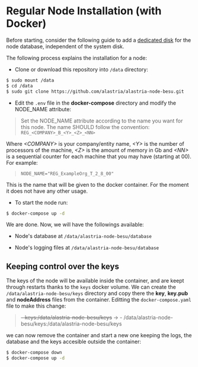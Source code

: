 # Regular Node Installation (with Docker)

Before starting, consider the following guide to add a [dedicated disk](docs/mount-dedicated-disk.md) for the node database, independent of the system disk.

The following process explains the installation for a node:

* Clone or download this repository into `/data` directory:

```sh
$ sudo mount /data
$ cd /data
$ sudo git clone https://github.com/alastria/alastria-node-besu.git
```

* Edit the `.env` file in the **docker-compose** directory and modify the NODE_NAME attribute:

> Set the NODE_NAME attribute according to the name you want for this node. The name SHOULD follow the convention: `REG_<COMPANY>_B_<Y>_<Z>_<NN>`

Where _\<COMPANY\>_ is your company/entity name, _\<Y\>_ is the number of processors of the machine, _\<Z\>_ is the amount of memory in Gb and _\<NN\>_ is a sequential counter for each machine that you may have (starting at 00). For example:

> `NODE_NAME="REG_ExampleOrg_T_2_8_00"`

This is the name that will be given to the docker container. For the moment it does not have any other usage.

* To start the node run:

```sh
$ docker-compose up -d
```

We are done. Now, we will have the followings available:

* Node's database at `/data/alastria-node-besu/database`
  
* Node's logging files at `/data/alastria-node-besu/database`
  
## Keeping control over the keys  
  
The keys of the node will be available inside the container, and are keept through restarts thanks to the `keys` docker volume. We can create the `/data/alastria-node-besu/keys` directory and copy there the **key**, **key.pub** and **nodeAddress** files from the container. Editting the `docker-compose.yaml` file to make this change:

> ~~\- keys:/data/alastria-node-besu/keys~~ &rarr; \- /data/alastria-node-besu/keys:/data/alastria-node-besu/keys

we can now remove the container and start a new one keeping the logs, the database and the keys accesible outside the container:

```sh
$ docker-compose down
$ docker-compose up -d
```
